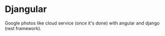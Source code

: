 # Djangular

Google photos like cloud service (once it's done) with angular and django (rest framework).
